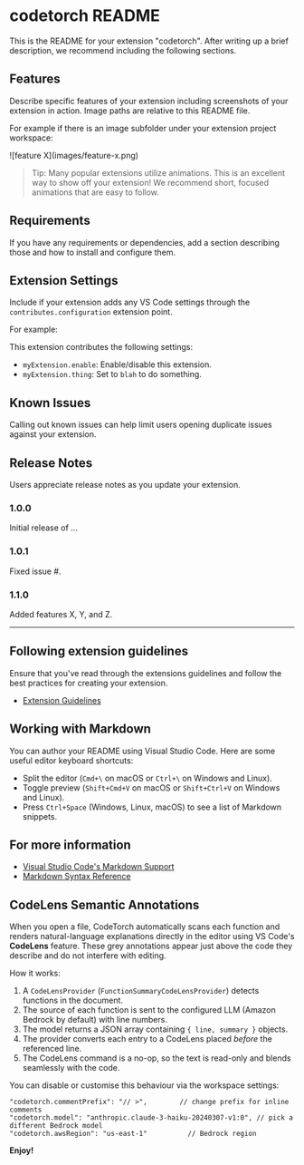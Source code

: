 # codetorch README

This is the README for your extension "codetorch". After writing up a brief description, we recommend including the following sections.

## Features

Describe specific features of your extension including screenshots of your extension in action. Image paths are relative to this README file.

For example if there is an image subfolder under your extension project workspace:

\!\[feature X\]\(images/feature-x.png\)

> Tip: Many popular extensions utilize animations. This is an excellent way to show off your extension! We recommend short, focused animations that are easy to follow.

## Requirements

If you have any requirements or dependencies, add a section describing those and how to install and configure them.

## Extension Settings

Include if your extension adds any VS Code settings through the `contributes.configuration` extension point.

For example:

This extension contributes the following settings:

* `myExtension.enable`: Enable/disable this extension.
* `myExtension.thing`: Set to `blah` to do something.

## Known Issues

Calling out known issues can help limit users opening duplicate issues against your extension.

## Release Notes

Users appreciate release notes as you update your extension.

### 1.0.0

Initial release of ...

### 1.0.1

Fixed issue #.

### 1.1.0

Added features X, Y, and Z.

---

## Following extension guidelines

Ensure that you've read through the extensions guidelines and follow the best practices for creating your extension.

* [Extension Guidelines](https://code.visualstudio.com/api/references/extension-guidelines)

## Working with Markdown

You can author your README using Visual Studio Code. Here are some useful editor keyboard shortcuts:

* Split the editor (`Cmd+\` on macOS or `Ctrl+\` on Windows and Linux).
* Toggle preview (`Shift+Cmd+V` on macOS or `Shift+Ctrl+V` on Windows and Linux).
* Press `Ctrl+Space` (Windows, Linux, macOS) to see a list of Markdown snippets.

## For more information

* [Visual Studio Code's Markdown Support](http://code.visualstudio.com/docs/languages/markdown)
* [Markdown Syntax Reference](https://help.github.com/articles/markdown-basics/)

## CodeLens Semantic Annotations

When you open a file, CodeTorch automatically scans each function and renders natural-language explanations directly in the editor using VS Code's **CodeLens** feature. These grey annotations appear just above the code they describe and do not interfere with editing.

How it works:

1. A `CodeLensProvider` (`FunctionSummaryCodeLensProvider`) detects functions in the document.
2. The source of each function is sent to the configured LLM (Amazon Bedrock by default) with line numbers.
3. The model returns a JSON array containing `{ line, summary }` objects.
4. The provider converts each entry to a CodeLens placed _before_ the referenced line.
5. The CodeLens command is a no-op, so the text is read-only and blends seamlessly with the code.

You can disable or customise this behaviour via the workspace settings:

```jsonc
"codetorch.commentPrefix": "// >",        // change prefix for inline comments
"codetorch.model": "anthropic.claude-3-haiku-20240307-v1:0", // pick a different Bedrock model
"codetorch.awsRegion": "us-east-1"          // Bedrock region
```

**Enjoy!**
